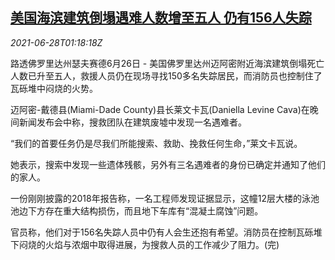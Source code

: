 <!--1624843862000-->
[美国海滨建筑倒塌遇难人数增至五人 仍有156人失踪](https://cn.reuters.com/article/usa-building-collapse-casualty-0626-sat-idCNKCS2E402R)
------

<div><i>2021-06-28T01:18:18Z</i></div><p>路透佛罗里达州瑟夫赛德6月26日 - 美国佛罗里达州迈阿密附近海滨建筑倒塌死亡人数已升至五人，救援人员仍在现场寻找150多名失踪居民，而消防员也控制住了瓦砾堆中闷烧的火势。</p><p>迈阿密-戴德县(Miami-Dade County)县长莱文卡瓦(Daniella Levine Cava)在晚间新闻发布会中称，搜救团队在建筑废墟中发现一名遇难者。</p><p>“我们的首要任务仍是尽我们所能搜索、救助、挽救任何生命，”莱文卡瓦说。</p><p>她表示，搜索中发现一些遗体残骸，另外有三名遇难者的身份已确定并通知了他们的家人。</p><p>一份刚刚披露的2018年报告称，一名工程师发现证据显示，这幢12层大楼的泳池池边下方存在重大结构损伤，而且地下车库有“混凝土腐蚀”问题。</p><p>官员称，他们对于156名失踪人员中仍有人会生还抱有希望。消防员在控制瓦砾堆下闷烧的火焰与浓烟中取得进展，为搜救人员的工作减少了阻力。(完)</p>
